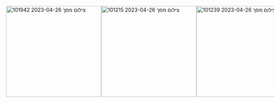 <div style="display: flex;">
<img height="250" width="260" alt="צילום מסך 2023-04-26 101942" src="https://user-images.githubusercontent.com/93730629/234499738-b70060be-a893-4a40-843a-c02a10862dc3.png">



<img height="250" width="260" alt="צילום מסך 2023-04-26 101215" src="https://user-images.githubusercontent.com/93730629/234498284-e5442381-46d6-431e-a0f3-78414e9553e1.png">

<img height="250" width="260" alt="צילום מסך 2023-04-26 101239" src="https://user-images.githubusercontent.com/93730629/234498544-97305c7d-ce80-471e-a449-7dd49405f5ec.png">


# CRM App
This is a Customer Relationship Management (CRM) app built with Angular and a REST API server.<br>
This README file explains how to run the app.

 ### Installation<br>
Clone the repository to your local machine.<br>
Run npm install -g @angular/cli

## Running the App<br>
To run the app, you need to open two terminals:<br>
one for the Angular server and one for the REST API server.

### Angular Server<br>
Open a terminal in the root directory of the project.<br>
Install dependencies by running npm install<br>
Run ng serve --open to start the Angular server and open a browser window.

### REST API Server<br>
Open a new terminal in the root directory of the project.<br>
Navigate to the server directory.<br>
Install dependencies by running npm install<br>
Run npm start to start the REST API server.<br>

The app should now be running and you can access it by navigating to http://localhost:4200 in your browser.<br>
If you encounter any issues, please refer to the documentation or raise an issue on the repository.
